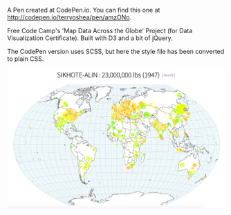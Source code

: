 A Pen created at CodePen.io. You can find this one at http://codepen.io/terryoshea/pen/amzONo.

Free Code Camp's 'Map Data Across the Globe' Project (for Data Visualization Certificate). Built with D3 and a bit of jQuery. 

The CodePen version uses SCSS, but here the style file has been converted to plain CSS. 

![image](meteor_visualization_image.png)
